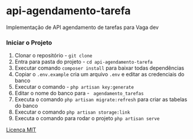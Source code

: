 # api-agendamento-tarefa
Implementação de API agendamento de tarefas para Vaga dev

### **Iniciar o Projeto**

1. Clonar o repositório - `git clone`
2. Entra para pasta do projeto - `cd api-agendamento-tarefa`
3. Executar comando `composer install` para baixar todas dependências
4. Copiar  o `.env.example` cria um arquivo `.env` e editar as credenciais do banco
5. Executar o comando - `php artisan key:generate`
6. Editar o nome do banco para - ` agendamento_tarefas`
7. Executa o comando `php artisan migrate:refresh` para criar as tabelas do banco
8. Executar o comando `php artisan storage:link`
9. Executa o comando para rodar o projeto `php artisan serve`

[Licença MIT](LICENSE)
